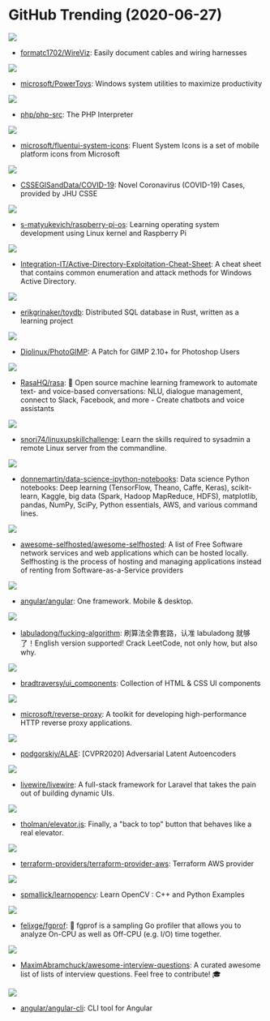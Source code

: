 # GitHub Trending (2020-06-27)

![](https://img.shields.io/badge/Python-New%20202-green?style=flat-square&logo=appveyor)
- [formatc1702/WireViz](https://github.com/formatc1702/WireViz): Easily document cables and wiring harnesses

![](https://img.shields.io/badge/C%2B%2B-New%20238-green?style=flat-square&logo=appveyor)
- [microsoft/PowerToys](https://github.com/microsoft/PowerToys): Windows system utilities to maximize productivity

![](https://img.shields.io/badge/C-New%2030-green?style=flat-square&logo=appveyor)
- [php/php-src](https://github.com/php/php-src): The PHP Interpreter

![](https://img.shields.io/badge/Swift-New%20283-green?style=flat-square&logo=appveyor)
- [microsoft/fluentui-system-icons](https://github.com/microsoft/fluentui-system-icons): Fluent System Icons is a set of mobile platform icons from Microsoft

![](https://img.shields.io/badge/none-New%2028-green?style=flat-square&logo=appveyor)
- [CSSEGISandData/COVID-19](https://github.com/CSSEGISandData/COVID-19): Novel Coronavirus (COVID-19) Cases, provided by JHU CSSE

![](https://img.shields.io/badge/C-New%20120-green?style=flat-square&logo=appveyor)
- [s-matyukevich/raspberry-pi-os](https://github.com/s-matyukevich/raspberry-pi-os): Learning operating system development using Linux kernel and Raspberry Pi

![](https://img.shields.io/badge/PowerShell-New%2084-green?style=flat-square&logo=appveyor)
- [Integration-IT/Active-Directory-Exploitation-Cheat-Sheet](https://github.com/Integration-IT/Active-Directory-Exploitation-Cheat-Sheet): A cheat sheet that contains common enumeration and attack methods for Windows Active Directory.

![](https://img.shields.io/badge/Rust-New%20140-green?style=flat-square&logo=appveyor)
- [erikgrinaker/toydb](https://github.com/erikgrinaker/toydb): Distributed SQL database in Rust, written as a learning project

![](https://img.shields.io/badge/Scheme-New%2088-green?style=flat-square&logo=appveyor)
- [Diolinux/PhotoGIMP](https://github.com/Diolinux/PhotoGIMP): A Patch for GIMP 2.10+ for Photoshop Users

![](https://img.shields.io/badge/Python-New%20148-green?style=flat-square&logo=appveyor)
- [RasaHQ/rasa](https://github.com/RasaHQ/rasa): 💬 Open source machine learning framework to automate text- and voice-based conversations: NLU, dialogue management, connect to Slack, Facebook, and more - Create chatbots and voice assistants

![](https://img.shields.io/badge/Shell-New%2064-green?style=flat-square&logo=appveyor)
- [snori74/linuxupskillchallenge](https://github.com/snori74/linuxupskillchallenge): Learn the skills required to sysadmin a remote Linux server from the commandline.

![](https://img.shields.io/badge/Python-New%2049-green?style=flat-square&logo=appveyor)
- [donnemartin/data-science-ipython-notebooks](https://github.com/donnemartin/data-science-ipython-notebooks): Data science Python notebooks: Deep learning (TensorFlow, Theano, Caffe, Keras), scikit-learn, Kaggle, big data (Spark, Hadoop MapReduce, HDFS), matplotlib, pandas, NumPy, SciPy, Python essentials, AWS, and various command lines.

![](https://img.shields.io/badge/JavaScript-New%20149-green?style=flat-square&logo=appveyor)
- [awesome-selfhosted/awesome-selfhosted](https://github.com/awesome-selfhosted/awesome-selfhosted): A list of Free Software network services and web applications which can be hosted locally. Selfhosting is the process of hosting and managing applications instead of renting from Software-as-a-Service providers

![](https://img.shields.io/badge/TypeScript-New%2048-green?style=flat-square&logo=appveyor)
- [angular/angular](https://github.com/angular/angular): One framework. Mobile & desktop.

![](https://img.shields.io/badge/none-New%20262-green?style=flat-square&logo=appveyor)
- [labuladong/fucking-algorithm](https://github.com/labuladong/fucking-algorithm): 刷算法全靠套路，认准 labuladong 就够了！English version supported! Crack LeetCode, not only how, but also why.

![](https://img.shields.io/badge/HTML-New%20102-green?style=flat-square&logo=appveyor)
- [bradtraversy/ui_components](https://github.com/bradtraversy/ui_components): Collection of HTML & CSS UI components

![](https://img.shields.io/badge/C%23-New%2021-green?style=flat-square&logo=appveyor)
- [microsoft/reverse-proxy](https://github.com/microsoft/reverse-proxy): A toolkit for developing high-performance HTTP reverse proxy applications.

![](https://img.shields.io/badge/Python-New%2052-green?style=flat-square&logo=appveyor)
- [podgorskiy/ALAE](https://github.com/podgorskiy/ALAE): [CVPR2020] Adversarial Latent Autoencoders

![](https://img.shields.io/badge/PHP-New%2056-green?style=flat-square&logo=appveyor)
- [livewire/livewire](https://github.com/livewire/livewire): A full-stack framework for Laravel that takes the pain out of building dynamic UIs.

![](https://img.shields.io/badge/JavaScript-New%20107-green?style=flat-square&logo=appveyor)
- [tholman/elevator.js](https://github.com/tholman/elevator.js): Finally, a "back to top" button that behaves like a real elevator.

![](https://img.shields.io/badge/Go-New%2016-green?style=flat-square&logo=appveyor)
- [terraform-providers/terraform-provider-aws](https://github.com/terraform-providers/terraform-provider-aws): Terraform AWS provider

![](https://img.shields.io/badge/Jupyter%20Notebook-New%2091-green?style=flat-square&logo=appveyor)
- [spmallick/learnopencv](https://github.com/spmallick/learnopencv): Learn OpenCV : C++ and Python Examples

![](https://img.shields.io/badge/Go-New%20221-green?style=flat-square&logo=appveyor)
- [felixge/fgprof](https://github.com/felixge/fgprof): 🚀 fgprof is a sampling Go profiler that allows you to analyze On-CPU as well as Off-CPU (e.g. I/O) time together.

![](https://img.shields.io/badge/none-New%2091-green?style=flat-square&logo=appveyor)
- [MaximAbramchuck/awesome-interview-questions](https://github.com/MaximAbramchuck/awesome-interview-questions): A curated awesome list of lists of interview questions. Feel free to contribute! 🎓

![](https://img.shields.io/badge/TypeScript-New%205-green?style=flat-square&logo=appveyor)
- [angular/angular-cli](https://github.com/angular/angular-cli): CLI tool for Angular

